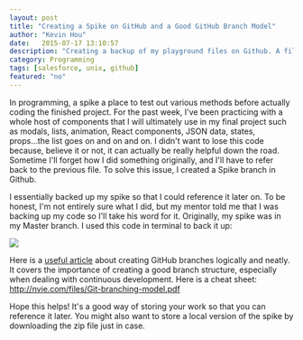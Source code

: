 ```yaml
---
layout: post
title: "Creating a Spike on GitHub and a Good GitHub Branch Model"
author: "Kevin Hou"
date:   2015-07-17 13:10:57
description: "Creating a backup of my playground files on Github. A file where you play around with technique and features is called a 'spike.'"
category: Programming
tags: [salesforce, unix, github]
featured: "no"
---
```

In programming, a spike a place to test out various methods before actually coding the finished project. For the past week, I've been practicing with a whole host of components that I will ultimately use in my final project such as modals, lists, animation, React components, JSON data, states, props...the list goes on and on and on. I didn't want to lose this code because, believe it or not, it can actually be really helpful down the road. Sometime I'll forget how I did something originally, and I'll have to refer back to the previous file. To solve this issue, I created a Spike branch in Github.

I essentially backed up my spike so that I could reference it later on. To be honest, I'm not entirely sure what I did, but my mentor told me that I was backing up my code so I'll take his word for it. Originally, my spike was in my Master branch. I used this code in terminal to back it up:

<img src="./../../../../media/blog/images/Github Spike.jpg">

Here is a <a href="http://nvie.com/posts/a-successful-git-branching-model/">useful article</a> about creating GitHub branches logically and neatly. It covers the importance of creating a good branch structure, especially when dealing with continuous development. Here is a cheat sheet: <a href="http://nvie.com/files/Git-branching-model.pdf">http://nvie.com/files/Git-branching-model.pdf</a>

Hope this helps! It's a good way of storing your work so that you can reference it later. You might also want to store a local version of the spike by downloading the zip file just in case.
